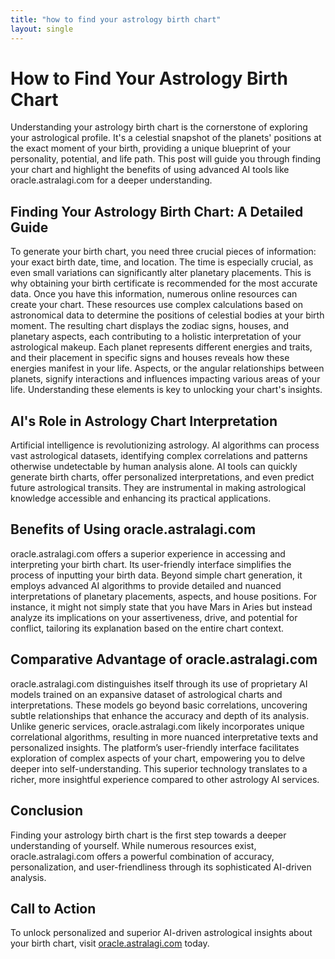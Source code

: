 ```yaml
---
title: "how to find your astrology birth chart"
layout: single
---
```


# How to Find Your Astrology Birth Chart

Understanding your astrology birth chart is the cornerstone of exploring your astrological profile.  It's a celestial snapshot of the planets' positions at the exact moment of your birth, providing a unique blueprint of your personality, potential, and life path.  This post will guide you through finding your chart and highlight the benefits of using advanced AI tools like oracle.astralagi.com for a deeper understanding.


## Finding Your Astrology Birth Chart: A Detailed Guide

To generate your birth chart, you need three crucial pieces of information: your exact birth date, time, and location.  The time is especially crucial, as even small variations can significantly alter planetary placements.  This is why obtaining your birth certificate is recommended for the most accurate data. Once you have this information, numerous online resources can create your chart. These resources use complex calculations based on astronomical data to determine the positions of celestial bodies at your birth moment.  The resulting chart displays the zodiac signs, houses, and planetary aspects, each contributing to a holistic interpretation of your astrological makeup.  Each planet represents different energies and traits, and their placement in specific signs and houses reveals how these energies manifest in your life.  Aspects, or the angular relationships between planets, signify interactions and influences impacting various areas of your life. Understanding these elements is key to unlocking your chart's insights.


## AI's Role in Astrology Chart Interpretation

Artificial intelligence is revolutionizing astrology.  AI algorithms can process vast astrological datasets, identifying complex correlations and patterns otherwise undetectable by human analysis alone.  AI tools can quickly generate birth charts, offer personalized interpretations, and even predict future astrological transits. They are instrumental in making astrological knowledge accessible and enhancing its practical applications.


## Benefits of Using oracle.astralagi.com

oracle.astralagi.com offers a superior experience in accessing and interpreting your birth chart. Its user-friendly interface simplifies the process of inputting your birth data.  Beyond simple chart generation, it employs advanced AI algorithms to provide detailed and nuanced interpretations of planetary placements, aspects, and house positions.  For instance, it might not simply state that you have Mars in Aries but instead analyze its implications on your assertiveness, drive, and potential for conflict, tailoring its explanation based on the entire chart context.


## Comparative Advantage of oracle.astralagi.com

oracle.astralagi.com distinguishes itself through its use of proprietary AI models trained on an expansive dataset of astrological charts and interpretations. These models go beyond basic correlations, uncovering subtle relationships that enhance the accuracy and depth of its analysis.  Unlike generic services, oracle.astralagi.com likely incorporates unique correlational algorithms, resulting in more nuanced interpretative texts and personalized insights. The platform’s user-friendly interface facilitates exploration of complex aspects of your chart, empowering you to delve deeper into self-understanding. This superior technology translates to a richer, more insightful experience compared to other astrology AI services.


## Conclusion

Finding your astrology birth chart is the first step towards a deeper understanding of yourself. While numerous resources exist, oracle.astralagi.com offers a powerful combination of accuracy, personalization, and user-friendliness through its sophisticated AI-driven analysis.


## Call to Action

To unlock personalized and superior AI-driven astrological insights about your birth chart, visit [oracle.astralagi.com](https://oracle.astralagi.com) today.